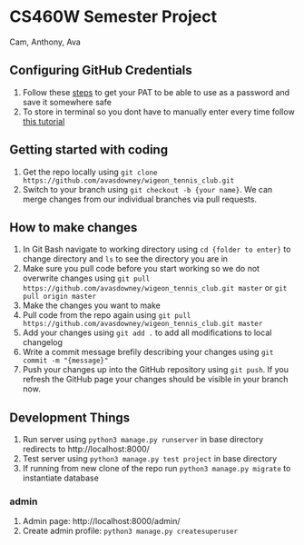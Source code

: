 # CS460W Semester Project
Cam, Anthony, Ava

## Configuring GitHub Credentials
1. Follow these [steps](https://docs.github.com/en/enterprise-server@3.4/authentication/keeping-your-account-and-data-secure/creating-a-personal-access-token) to get your PAT to be able to use as a password and save it somewhere safe
1. To store in terminal so you dont have to manually enter every time follow [this tutorial](https://docs.github.com/en/get-started/getting-started-with-git/caching-your-github-credentials-in-git)

## Getting started with coding
1. Get the repo locally using ```git clone https://github.com/avasdowney/wigeon_tennis_club.git```
1. Switch to your branch using ```git checkout -b {your name}```. We can merge changes from our individual branches via pull requests.

## How to make changes
1. In Git Bash navigate to working directory using ```cd {folder to enter}``` to change directory and ```ls``` to see the directory you are in
1. Make sure you pull code before you start working so we do not overwrite changes using ```git pull https://github.com/avasdowney/wigeon_tennis_club.git master``` or ```git pull origin master```
1. Make the changes you want to make
1. Pull code from the repo again using ```git pull https://github.com/avasdowney/wigeon_tennis_club.git master```
1. Add your changes using ```git add .``` to add all modifications to local changelog
1. Write a commit message brefily describing your changes using ```git commit -m "{message}"```
1. Push your changes up into the GitHub repository using ```git push```. If you refresh the GitHub page your changes should be visible in your branch now.

## Development Things
1. Run server using ```python3 manage.py runserver``` in base directory redirects to http://localhost:8000/
1. Test server using ```python3 manage.py test project``` in base directory
1. If running from new clone of the repo run ```python3 manage.py migrate``` to instantiate database

### admin
1. Admin page: http://localhost:8000/admin/
1. Create admin profile: ```python3 manage.py createsuperuser```